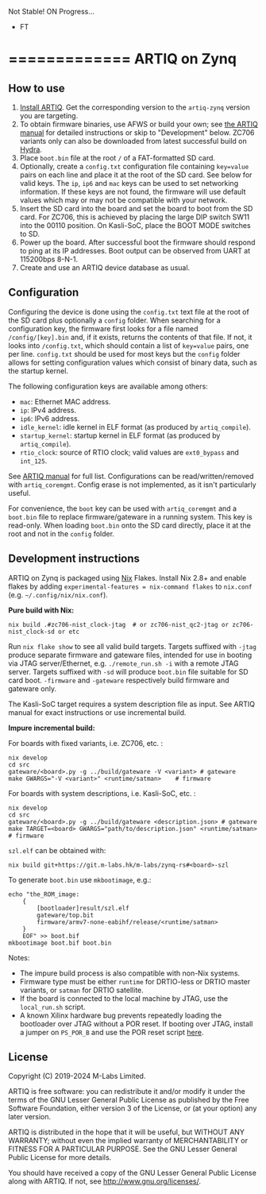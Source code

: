 Not Stable!
ON Progress...

- FT

=============
ARTIQ on Zynq
=============

How to use
----------

1. [Install ARTIQ](https://m-labs.hk/artiq/manual/installing.html). Get the corresponding version to the ``artiq-zynq`` version you are targeting.
2. To obtain firmware binaries, use AFWS or build your own; see [the ARTIQ manual](https://m-labs.hk/artiq/manual/building_developing.html) for detailed instructions or skip to "Development" below. ZC706 variants only can also be downloaded from latest successful build on [Hydra](https://nixbld.m-labs.hk/).
3. Place ``boot.bin`` file at the root ``/`` of a FAT-formatted SD card.
4. Optionally, create a ``config.txt`` configuration file containing ``key=value`` pairs on each line and place it at the root of the SD card. See below for valid keys. The ``ip``, ``ip6`` and ``mac`` keys can be used to set networking information. If these keys are not found, the firmware will use default values which may or may not be compatible with your network.
5. Insert the SD card into the board and set the board to boot from the SD card. For ZC706, this is achieved by placing the large DIP switch SW11 into the 00110 position. On Kasli-SoC, place the BOOT MODE switches to SD.
6. Power up the board. After successful boot the firmware should respond to ping at its IP addresses. Boot output can be observed from UART at 115200bps 8-N-1.
7. Create and use an ARTIQ device database as usual.

Configuration
-------------

Configuring the device is done using the ``config.txt`` text file at the root of the SD card plus optionally a ``config`` folder. When searching for a configuration key, the firmware first looks for a file named ``/config/[key].bin`` and, if it exists, returns the contents of that file. If not, it looks into ``/config.txt``, which should contain a list of ``key=value`` pairs, one per line. ``config.txt`` should be used for most keys but the ``config`` folder allows for setting configuration values which consist of binary data, such as the startup kernel.

The following configuration keys are available among others:

- ``mac``: Ethernet MAC address.
- ``ip``: IPv4 address.
- ``ip6``: IPv6 address.
- ``idle_kernel``: idle kernel in ELF format (as produced by ``artiq_compile``).
- ``startup_kernel``: startup kernel in ELF format (as produced by ``artiq_compile``).
- ``rtio_clock``: source of RTIO clock; valid values are ``ext0_bypass`` and ``int_125``.

See [ARTIQ manual](https://m-labs.hk/artiq/manual-beta/core_device.html#configuration-storage) for full list. Configurations can be read/written/removed with ``artiq_coremgmt``. Config erase is not implemented, as it isn't particularly useful.

For convenience, the ``boot`` key can be used with ``artiq_coremgmt`` and a ``boot.bin`` file to replace firmware/gateware in a running system. This key is read-only. When loading ``boot.bin`` onto the SD card directly, place it at the root and not in the ``config`` folder.

Development instructions
------------------------

ARTIQ on Zynq is packaged using [Nix](https://nixos.org) Flakes. Install Nix 2.8+ and enable flakes by adding ``experimental-features = nix-command flakes`` to ``nix.conf`` (e.g. ``~/.config/nix/nix.conf``).

**Pure build with Nix:**

```shell
nix build .#zc706-nist_clock-jtag  # or zc706-nist_qc2-jtag or zc706-nist_clock-sd or etc
```

Run ``nix flake show`` to see all valid build targets. Targets suffixed with ``-jtag`` produce separate firmware and gateware files, intended for use in booting via JTAG server/Ethernet, e.g. ``./remote_run.sh -i`` with a remote JTAG server. Targets suffixed with ``-sd`` will produce ``boot.bin`` file suitable for SD card boot. ``-firmware`` and ``-gateware`` respectively build firmware and gateware only.

The Kasli-SoC target requires a system description file as input. See ARTIQ manual for exact instructions or use incremental build.

**Impure incremental build:**

For boards with fixed variants, i.e. ZC706, etc. :

```shell
nix develop
cd src
gateware/<board>.py -g ../build/gateware -V <variant> # gateware
make GWARGS="-V <variant>" <runtime/satman>    # firmware
```

For boards with system descriptions, i.e. Kasli-SoC, etc. :

```shell
nix develop
cd src
gateware/<board>.py -g ../build/gateware <description.json> # gateware
make TARGET=<board> GWARGS="path/to/description.json" <runtime/satman> # firmware
```

``szl.elf`` can be obtained with:

```shell
nix build git+https://git.m-labs.hk/m-labs/zynq-rs#<board>-szl
```

To generate ``boot.bin`` use ``mkbootimage``, e.g.:

```shell
echo "the_ROM_image:
    {
        [bootloader]result/szl.elf
        gateware/top.bit
        firmware/armv7-none-eabihf/release/<runtime/satman>
    }
    EOF" >> boot.bif
mkbootimage boot.bif boot.bin
```

Notes:

- The impure build process is also compatible with non-Nix systems.
- Firmware type must be either ``runtime`` for DRTIO-less or DRTIO master variants, or ``satman`` for DRTIO satellite.
- If the board is connected to the local machine by JTAG, use the ``local_run.sh`` script.
- A known Xilinx hardware bug prevents repeatedly loading the bootloader over JTAG without a POR reset. If booting over JTAG, install a jumper on ``PS_POR_B`` and use the POR reset script [here](https://git.m-labs.hk/M-Labs/zynq-rs/src/branch/master/kasli_soc_por.py).

License
-------

Copyright (C) 2019-2024 M-Labs Limited.

ARTIQ is free software: you can redistribute it and/or modify
it under the terms of the GNU Lesser General Public License as published by
the Free Software Foundation, either version 3 of the License, or
(at your option) any later version.

ARTIQ is distributed in the hope that it will be useful,
but WITHOUT ANY WARRANTY; without even the implied warranty of
MERCHANTABILITY or FITNESS FOR A PARTICULAR PURPOSE.  See the
GNU Lesser General Public License for more details.

You should have received a copy of the GNU Lesser General Public License
along with ARTIQ.  If not, see <http://www.gnu.org/licenses/>.
